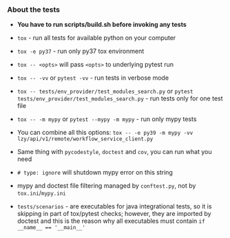 ### About the tests

* **You have to run scripts/build.sh before invoking any tests**

* `tox` - run all tests for available python on your computer

* `tox -e py37` - run only py37 tox environment

* `tox -- <opts>` will pass `<opts>` to underlying pytest run

* `tox -- -vv` or `pytest -vv` - run tests in verbose mode

* `tox -- tests/env_provider/test_modules_search.py` or `pytest tests/env_provider/test_modules_search.py` - run tests only for one test file

* `tox -- -m mypy` or `pytest --mypy -m mypy` - run only mypy tests

* You can combine all this options: `tox -- -e py39 -m mypy -vv lzy/api/v1/remote/workflow_service_client.py`

* Same thing with `pycodestyle`, `doctest` and `cov`, you can run what you need

* `# type: ignore` will shutdown mypy error on this string

* mypy and doctest file filtering managed by `conftest.py`, not by `tox.ini`/`mypy.ini`

* `tests/scenarios` - are executables for java integrational tests, so it is skipping in part of tox/pytest checks; however, they are imported by doctest and this is the reason why all executables must contain `if __name__ == '__main__'`

